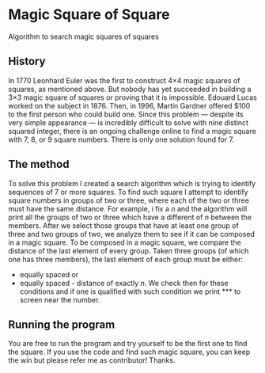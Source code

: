 # Magic Square of Square
Algorithm to search magic squares of squares

## History
In 1770 Leonhard Euler was the first to construct 4×4 magic squares of squares, as mentioned above. But nobody has yet succeeded in building a 3×3 magic square of squares or proving that it is impossible. Edouard Lucas worked on the subject in 1876. Then, in 1996, Martin Gardner offered $100 to the first person who could build one. Since this problem — despite its very simple appearance — is incredibly difficult to solve with nine distinct squared integer, there is an ongoing challenge online to find a magic square with 7, 8, or 9 square numbers. There is only one solution found for 7.

## The method
To solve this problem I created a search algorithm which is trying to identify sequences of 7 or more squares. To find such square I attempt to identify square numbers in groups of two or three, where each of the two or three must have the same distance. For example, i fix a *n* and the algorithm will print all the groups of two or three which have a different of *n* between the members. After we select those groups that have at least one group of three and two groups of two, we analyze them to see if it can be composed in a magic square.
To be composed in a magic square, we compare the distance of the last element of every group. Taken three groups (of which one has three members), the last element of each group must be either:
- equally spaced or
- equally spaced - distance of exactly *n*.
We check then for these conditions and if one is qualified with such condition we print *** to screen near the number.

## Running the program
You are free to run the program and try yourself to be the first one to find the square. If you use the code and find such magic square, you can keep the win but please refer me as contributor! Thanks.
